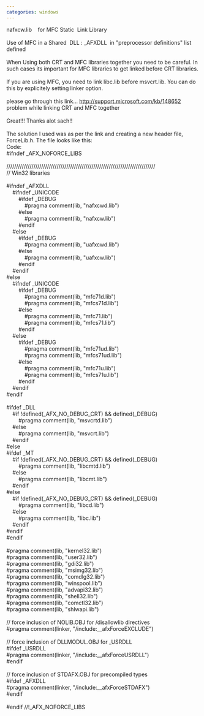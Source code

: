 ```yaml
---
categories: windows
---
```

nafxcw.lib&nbsp;&nbsp; &nbsp;for MFC Static&nbsp; Link Library<br /><br />Use of MFC in a Shared&nbsp; DLL : _AFXDLL&nbsp; in "preprocessor definitions" list defined<br /><br />When Using both CRT and MFC libraries together you need to be careful. In such cases its important for MFC libraries to get linked before CRT libraries.<br /><br />If you are using MFC, you need to link libc.lib before msvcrt.lib. You can do this by explicitely setting linker option.<br /><br />please go through this link... http://support.microsoft.com/kb/148652<br />problem while linking CRT and MFC together <br /><br />Great!!! Thanks alot sach!!<br /><br />The solution I used was as per the link and creating a new header file, ForceLib.h. The file looks like this:<br />Code:<br />#ifndef _AFX_NOFORCE_LIBS<br /><br />/////////////////////////////////////////////////////////////////////////////<br />// Win32 libraries<br /><br />#ifndef _AFXDLL<br />&nbsp;&nbsp; &nbsp;#ifndef _UNICODE<br />&nbsp;&nbsp; &nbsp;&nbsp;&nbsp; &nbsp;#ifdef _DEBUG<br />&nbsp;&nbsp; &nbsp;&nbsp;&nbsp; &nbsp;&nbsp;&nbsp; &nbsp;#pragma comment(lib, "nafxcwd.lib")<br />&nbsp;&nbsp; &nbsp;&nbsp;&nbsp; &nbsp;#else<br />&nbsp;&nbsp; &nbsp;&nbsp;&nbsp; &nbsp;&nbsp;&nbsp; &nbsp;#pragma comment(lib, "nafxcw.lib")<br />&nbsp;&nbsp; &nbsp;&nbsp;&nbsp; &nbsp;#endif<br />&nbsp;&nbsp; &nbsp;#else<br />&nbsp;&nbsp; &nbsp;&nbsp;&nbsp; &nbsp;#ifdef _DEBUG<br />&nbsp;&nbsp; &nbsp;&nbsp;&nbsp; &nbsp;&nbsp;&nbsp; &nbsp;#pragma comment(lib, "uafxcwd.lib")<br />&nbsp;&nbsp; &nbsp;&nbsp;&nbsp; &nbsp;#else<br />&nbsp;&nbsp; &nbsp;&nbsp;&nbsp; &nbsp;&nbsp;&nbsp; &nbsp;#pragma comment(lib, "uafxcw.lib")<br />&nbsp;&nbsp; &nbsp;&nbsp;&nbsp; &nbsp;#endif<br />&nbsp;&nbsp; &nbsp;#endif<br />#else<br />&nbsp;&nbsp; &nbsp;#ifndef _UNICODE<br />&nbsp;&nbsp; &nbsp;&nbsp;&nbsp; &nbsp;#ifdef _DEBUG<br />&nbsp;&nbsp; &nbsp;&nbsp;&nbsp; &nbsp;&nbsp;&nbsp; &nbsp;#pragma comment(lib, "mfc71d.lib")<br />&nbsp;&nbsp; &nbsp;&nbsp;&nbsp; &nbsp;&nbsp;&nbsp; &nbsp;#pragma comment(lib, "mfcs71d.lib")<br />&nbsp;&nbsp; &nbsp;&nbsp;&nbsp; &nbsp;#else<br />&nbsp;&nbsp; &nbsp;&nbsp;&nbsp; &nbsp;&nbsp;&nbsp; &nbsp;#pragma comment(lib, "mfc71.lib")<br />&nbsp;&nbsp; &nbsp;&nbsp;&nbsp; &nbsp;&nbsp;&nbsp; &nbsp;#pragma comment(lib, "mfcs71.lib")<br />&nbsp;&nbsp; &nbsp;&nbsp;&nbsp; &nbsp;#endif<br />&nbsp;&nbsp; &nbsp;#else<br />&nbsp;&nbsp; &nbsp;&nbsp;&nbsp; &nbsp;#ifdef _DEBUG<br />&nbsp;&nbsp; &nbsp;&nbsp;&nbsp; &nbsp;&nbsp;&nbsp; &nbsp;#pragma comment(lib, "mfc71ud.lib")<br />&nbsp;&nbsp; &nbsp;&nbsp;&nbsp; &nbsp;&nbsp;&nbsp; &nbsp;#pragma comment(lib, "mfcs71ud.lib")<br />&nbsp;&nbsp; &nbsp;&nbsp;&nbsp; &nbsp;#else<br />&nbsp;&nbsp; &nbsp;&nbsp;&nbsp; &nbsp;&nbsp;&nbsp; &nbsp;#pragma comment(lib, "mfc71u.lib")<br />&nbsp;&nbsp; &nbsp;&nbsp;&nbsp; &nbsp;&nbsp;&nbsp; &nbsp;#pragma comment(lib, "mfcs71u.lib")<br />&nbsp;&nbsp; &nbsp;&nbsp;&nbsp; &nbsp;#endif<br />&nbsp;&nbsp; &nbsp;#endif<br />#endif<br /><br />#ifdef _DLL<br />&nbsp;&nbsp; &nbsp;#if !defined(_AFX_NO_DEBUG_CRT) &amp;&amp; defined(_DEBUG)<br />&nbsp;&nbsp; &nbsp;&nbsp;&nbsp; &nbsp;#pragma comment(lib, "msvcrtd.lib")<br />&nbsp;&nbsp; &nbsp;#else<br />&nbsp;&nbsp; &nbsp;&nbsp;&nbsp; &nbsp;#pragma comment(lib, "msvcrt.lib")<br />&nbsp;&nbsp; &nbsp;#endif<br />#else<br />#ifdef _MT<br />&nbsp;&nbsp; &nbsp;#if !defined(_AFX_NO_DEBUG_CRT) &amp;&amp; defined(_DEBUG)<br />&nbsp;&nbsp; &nbsp;&nbsp;&nbsp; &nbsp;#pragma comment(lib, "libcmtd.lib")<br />&nbsp;&nbsp; &nbsp;#else<br />&nbsp;&nbsp; &nbsp;&nbsp;&nbsp; &nbsp;#pragma comment(lib, "libcmt.lib")<br />&nbsp;&nbsp; &nbsp;#endif<br />#else<br />&nbsp;&nbsp; &nbsp;#if !defined(_AFX_NO_DEBUG_CRT) &amp;&amp; defined(_DEBUG)<br />&nbsp;&nbsp; &nbsp;&nbsp;&nbsp; &nbsp;#pragma comment(lib, "libcd.lib")<br />&nbsp;&nbsp; &nbsp;#else<br />&nbsp;&nbsp; &nbsp;&nbsp;&nbsp; &nbsp;#pragma comment(lib, "libc.lib")<br />&nbsp;&nbsp; &nbsp;#endif<br />#endif<br />#endif<br /><br />#pragma comment(lib, "kernel32.lib")<br />#pragma comment(lib, "user32.lib")<br />#pragma comment(lib, "gdi32.lib")<br />#pragma comment(lib, "msimg32.lib")<br />#pragma comment(lib, "comdlg32.lib")<br />#pragma comment(lib, "winspool.lib")<br />#pragma comment(lib, "advapi32.lib")<br />#pragma comment(lib, "shell32.lib")<br />#pragma comment(lib, "comctl32.lib")<br />#pragma comment(lib, "shlwapi.lib")<br /><br />// force inclusion of NOLIB.OBJ for /disallowlib directives<br />#pragma comment(linker, "/include:__afxForceEXCLUDE")<br /><br />// force inclusion of DLLMODUL.OBJ for _USRDLL<br />#ifdef _USRDLL<br />#pragma comment(linker, "/include:__afxForceUSRDLL")<br />#endif<br /><br />// force inclusion of STDAFX.OBJ for precompiled types<br />#ifdef _AFXDLL<br />#pragma comment(linker, "/include:__afxForceSTDAFX")<br />#endif<br /><br />#endif //!_AFX_NOFORCE_LIBS<br /><br />